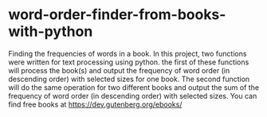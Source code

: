 # word-order-finder-from-books-with-python
Finding the frequencies of words in a book.
In this project, two functions were written for text processing using python. the first of these functions will process the book(s) and output the frequency of word order (in descending order) with selected sizes for one book. The second function will do the same operation for two different books and output the sum of the frequency of word order (in descending order) with selected sizes.
You can find free books at https://dev.gutenberg.org/ebooks/
